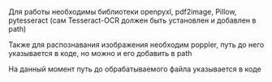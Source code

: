 Для работы необходимы библиотеки openpyxl, pdf2image, Pillow, pytesseract (сам Tesseract-OCR должен быть установлен и добавлен в path)

Также для распознавания изображения необходим poppler, путь до него указывается в коде, но можно и его добавить в path

На данный момент путь до обрабатываемого файла указывается в коде